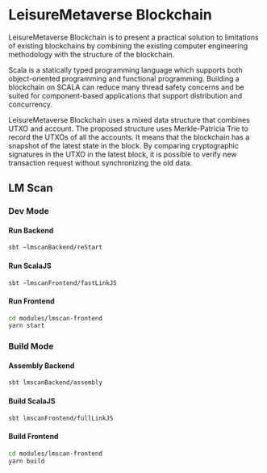# LeisureMetaverse Blockchain 
LeisureMetaverse Blockchain is to present a practical solution to limitations of existing blockchains by combining the existing computer engineering methodology with the structure of the blockchain. 

Scala is a statically typed programming language which supports both object-oriented programming and functional programming. Building a blockchain on SCALA can reduce many thread safety concerns and be suited for component-based applications that support distribution and concurrency. 

LeisureMetaverse Blockchain uses a mixed data structure that combines UTXO and account. The proposed structure uses Merkle-Patricia Trie to record the UTXOs of all the accounts. It means that the blockchain has a snapshot of the latest state in the block. By comparing cryptographic signatures in the UTXO in the latest block, it is possible to verify new transaction request without synchronizing the old data. 


## LM Scan

### Dev Mode

#### Run Backend

```bash
sbt ~lmscanBackend/reStart
```

#### Run ScalaJS

```bash
sbt ~lmscanFrontend/fastLinkJS
```

#### Run Frontend

```bash
cd modules/lmscan-frontend
yarn start
```

### Build Mode

#### Assembly Backend

```bash
sbt lmscanBackend/assembly
```

#### Build ScalaJS

```bash
sbt lmscanFrontend/fullLinkJS
```

#### Build Frontend

```bash
cd modules/lmscan-frontend
yarn build
```
